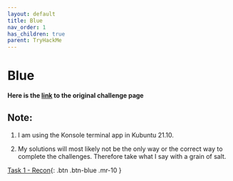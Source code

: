 ```yaml
---
layout: default
title: Blue
nav_order: 1
has_children: true
parent: TryHackMe
---
```


# Blue 
**Here is the [link](https://tryhackme.com/room/blue) to the original challenge page**

## Note:
1. I am using the Konsole terminal app in Kubuntu 21.10. 

2. My solutions will most likely not be the only way or the correct way to complete the challenges. Therefore take what I say with a grain of salt. 

[Task 1 - Recon](https://twinston-66.github.io/HackThePlanet/TryHackMe/Blue/Task1){: .btn .btn-blue .mr-10 }